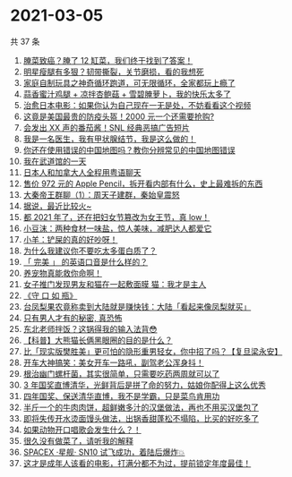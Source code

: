 # 2021-03-05

共 37 条

<!-- BEGIN -->
<!-- 最后更新时间 Fri Mar 05 2021 23:10:14 GMT+0800 (China Standard Time) -->

1. [腌菜致癌？腌了 12 缸菜，我们终于找到了答案！](https://www.zhihu.com/zvideo/1351236378857062400)
2. [明星瘦腿有多狠？韧带撕裂，关节磨损，看的我想死](https://www.zhihu.com/zvideo/1351247888161374208)
3. [家庭自制玩具之神奇循环跑道，可无限循环，全家都玩上瘾了](https://www.zhihu.com/zvideo/1350817429715722240)
4. [蒜香蜜汁鸡腿 + 凉拌杏鲍菇 +
   雪碧腌萝卜，我的快乐太多了](https://www.zhihu.com/zvideo/1351270742818942976)
5. [治愈日本电影：如果你认为自己现在一无是处，不妨看看这个视频](https://www.zhihu.com/zvideo/1349654524399910912)
6. [这竟是美国最贵的防疫头盔！2000
   元一个还需要抢购?](https://www.zhihu.com/zvideo/1351126631180779520)
7. [会发出 XX 声的番茄酱！SNL 经典恶搞广告短片](https://www.zhihu.com/zvideo/1350065491734659072)
8. [我是一名医生，我有甲状腺结节，我是这么做的！](https://www.zhihu.com/zvideo/1350867017621188608)
9. [你还在使用错误的中国地图吗？教你分辨常见的中国地图错误](https://www.zhihu.com/zvideo/1351142263339331585)
10. [我在武道馆的一天](https://www.zhihu.com/zvideo/1351168878450524160)
11. [日本人和加拿大人全程用粤语聊天](https://www.zhihu.com/zvideo/1351248504359161856)
12. [售价 972 元的 Apple
    Pencil，拆开看内部有什么，史上最难拆的东西](https://www.zhihu.com/zvideo/1351225902379077632)
13. [大秦帝王群聊（1）：周天子建群，秦始皇震怒](https://www.zhihu.com/zvideo/1351193998250475520)
14. [据说，最近比较火~](https://www.zhihu.com/zvideo/1351230392721182720)
15. [都 2021 年了，还在把妇女节篡改为女王节，真
    low！](https://www.zhihu.com/zvideo/1351229849902731264)
16. [小豆沫：两种食材一味盐，惊人美味，减肥达人都爱它](https://www.zhihu.com/zvideo/1350834659262234624)
17. [小羊：铲屎的真的好吵呀！](https://www.zhihu.com/zvideo/1350902883609718784)
18. [为什么我建议你不要吃太多蛋白质了？](https://www.zhihu.com/zvideo/1351131848966414336)
19. [「 完美 」 的英语口音是什么样的？](https://www.zhihu.com/zvideo/1350152583374336000)
20. [养宠物真能救你命啊！](https://www.zhihu.com/zvideo/1350859809491652609)
21. [女子推门发现男友和猫在一起敷面膜 猫：我才是主人](https://www.zhihu.com/zvideo/1350484599185707008)
22. [《守 口 如 瓶》](https://www.zhihu.com/zvideo/1350884658654093312)
23. [台凤梨果农竟称卖到大陆就是赚快钱：大陆「看起来像凤梨就买」](https://www.zhihu.com/zvideo/1350859312269479937)
24. [只有男人才有的秘密, 真恐怖](https://www.zhihu.com/zvideo/1350459632889008128)
25. [东北老师拌饭？这锅得我的输入法背😳](https://www.zhihu.com/zvideo/1350850470169321473)
26. [【科普】大熊猫长俩黑眼圈的目的是什么？](https://www.zhihu.com/zvideo/1350864964861775872)
27. [比「现实版樊胜美」更可怕的隐形重男轻女，你中招了吗？【复旦梁永安】](https://www.zhihu.com/zvideo/1350481606768025600)
28. [开车大神搞笑：美女开车一路吼，副驾老公浑身抖！](https://www.zhihu.com/zvideo/1350743081067724800)
29. [根治幽门螺杆菌，其实很简单，只需要吃药两周就可以了](https://www.zhihu.com/zvideo/1350404621412835328)
30. [3
    年国奖直博清华，光鲜背后是拼了命的努力，姑娘你配得上这么优秀](https://www.zhihu.com/zvideo/1350896447836098560)
31. [四年国奖、保送清华直博，我不是学霸，只是菜鸟肯用功](https://www.zhihu.com/zvideo/1350896809586311168)
32. [半斤一个的牛肉肉饼，超鲜嫩多汁的汉堡做法，再也不用买汉堡包了](https://www.zhihu.com/zvideo/1350916418192457728)
33. [即将失传开水烫面馒头做法，出锅香甜蓬松不塌陷，比买的好吃多了](https://www.zhihu.com/zvideo/1350726237761957889)
34. [如果动物开口唱歌会发生什么？！](https://www.zhihu.com/zvideo/1350771122141679616)
35. [很久没有做菜了，请听我的解释](https://www.zhihu.com/zvideo/1350758384669515776)
36. [SPACEX ·星舰· SN10
    试飞成功，着陆后爆炸💥](https://www.zhihu.com/zvideo/1350721010052894721)
37. [这才是成年人该看的电影，打满分都不为过，提前锁定年度最佳！](https://www.zhihu.com/zvideo/1350376764418560000)

<!-- END -->
